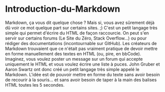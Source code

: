 # Introduction-du-Markdown
Markdown, ça vous dit quelque chose ? Mais si, vous avez sûrement déjà dû voir ce mot quelque part sur certains sites. ;) 
C'est un petit langage très simple qui permet d'écrire du HTML de façon raccourcie. 
On peut s'en servir sur certains forums (Le Site du Zéro, Stack Overflow...) ou pour rédiger des documentations (incontournable sur GitHub).
Les créateurs de Markdown trouvaient que ce n'était pas vraiment pratique de devoir mettre en forme manuellement des textes en HTML (ou, pire, en bbCode).
Imaginez, vous voulez poster un message sur un forum qui accepte uniquement le HTML et vous voulez écrire une liste à puces. 
John Gruber et Aaron Swartz ont donc créé un petit langage très simple appelé le Markdown.
L'idée est de pouvoir mettre en forme du texte sans avoir besoin de recourir à la souris… et sans avoir besoin de taper à la main des balises HTML toutes les 5 secondes.
